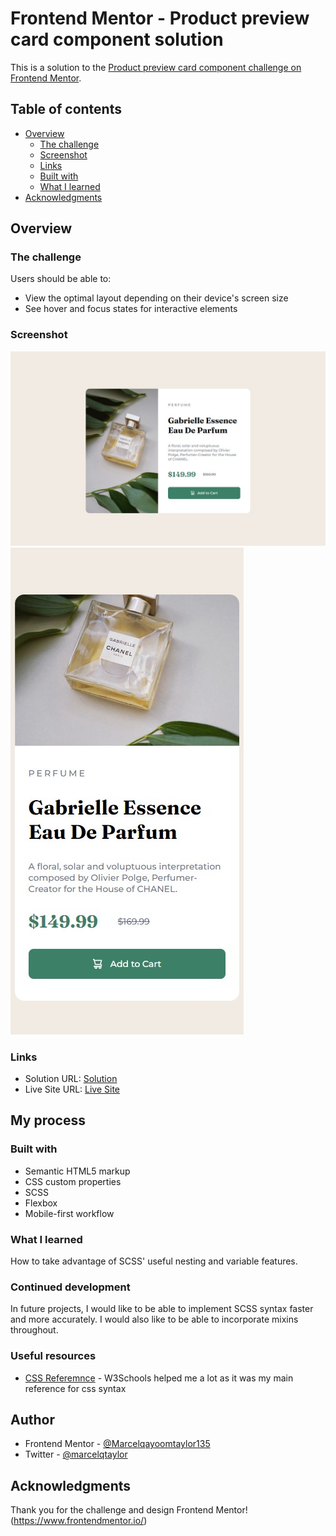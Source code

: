# Frontend Mentor - Product preview card component solution

This is a solution to the [Product preview card component challenge on Frontend Mentor](https://www.frontendmentor.io/challenges/product-preview-card-component-GO7UmttRfa).

## Table of contents

- [Overview](#overview)
  - [The challenge](#the-challenge)
  - [Screenshot](#screenshot)
  - [Links](#links)
  - [Built with](#built-with)
  - [What I learned](#what-i-learned)
- [Acknowledgments](#acknowledgments)

## Overview

### The challenge

Users should be able to:

- View the optimal layout depending on their device's screen size
- See hover and focus states for interactive elements

### Screenshot

![](./screenshots/Desktop.jpg)
![](./screenshots/mobile.jpg)

### Links

- Solution URL: [Solution](https://github.com/Marcelqayoomtaylor135/Product-Preview-Card-Component)
- Live Site URL: [Live Site](https://main--product-card-preview.netlify.app/)

## My process

### Built with

- Semantic HTML5 markup
- CSS custom properties
- SCSS 
- Flexbox
- Mobile-first workflow

### What I learned

How to take advantage of SCSS' useful nesting and variable features. 


### Continued development

In future projects, I would like to be able to implement SCSS syntax faster and more accurately. I would also like to be able to incorporate mixins throughout. 

### Useful resources

- [CSS Referemnce](https://www.w3schools.com/cssref/) - W3Schools helped me a lot as it was my main reference for css syntax

## Author

- Frontend Mentor - [@Marcelqayoomtaylor135](https://www.frontendmentor.io/profile/Marcelqayoomtaylor135)
- Twitter - [@marcelqtaylor](https://www.twitter.com/marcelqtaylor)

## Acknowledgments

Thank you for the challenge and design Frontend Mentor! (https://www.frontendmentor.io/)


